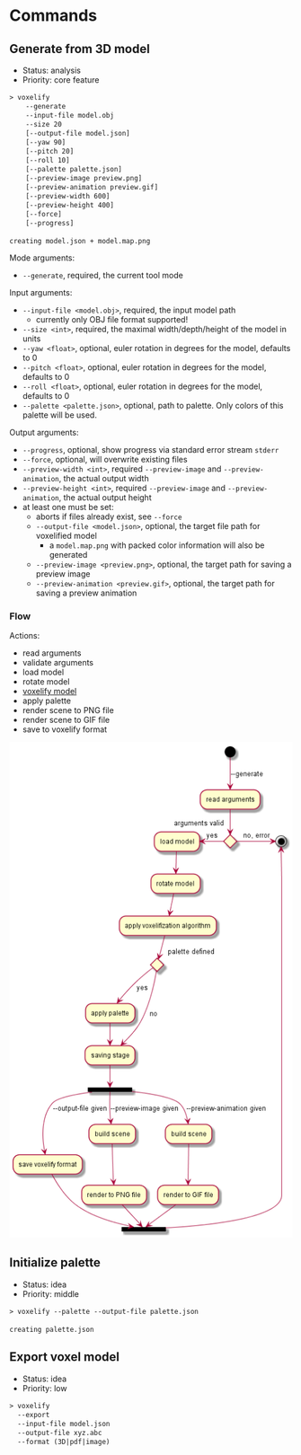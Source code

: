# Commands

## Generate from 3D model

* Status: analysis
* Priority: core feature

```
> voxelify
    --generate
    --input-file model.obj
    --size 20
    [--output-file model.json]
    [--yaw 90]
    [--pitch 20]
    [--roll 10]
    [--palette palette.json]
    [--preview-image preview.png]
    [--preview-animation preview.gif]
    [--preview-width 600]
    [--preview-height 400]
    [--force]
    [--progress]

creating model.json + model.map.png
```

Mode arguments:
* `--generate`, required, the current tool mode

Input arguments:
* `--input-file <model.obj>`, required, the input model path
  * currently only OBJ file format supported!
* `--size <int>`, required, the maximal width/depth/height of the model in units
* `--yaw <float>`, optional, euler rotation in degrees for the model, defaults to 0
* `--pitch <float>`, optional, euler rotation in degrees for the model, defaults to 0
* `--roll <float>`, optional, euler rotation in degrees for the model, defaults to 0
* `--palette <palette.json>`, optional, path to palette. Only colors of this palette will be used.

Output arguments:
* `--progress`, optional, show progress via standard error stream `stderr`
* `--force`, optional, will overwrite existing files
* `--preview-width <int>`, required `--preview-image` and `--preview-animation`, the actual output width
* `--preview-height <int>`, required `--preview-image` and `--preview-animation`, the actual output height
* at least one must be set:
  * aborts if files already exist, see `--force`
  * `--output-file <model.json>`, optional, the target file path for voxelified model
    * a `model.map.png` with packed color information will also be generated
  * `--preview-image <preview.png>`, optional, the target path for saving a preview image
  * `--preview-animation <preview.gif>`, optional, the target path for saving a preview animation

### Flow

Actions:
* read arguments
* validate arguments
* load model
* rotate model
* [voxelify model](ALGORITHM.md)
* apply palette
* render scene to PNG file
* render scene to GIF file
* save to voxelify format

![flow chart](uml/generate-flow.puml.png)

## Initialize palette

* Status: idea
* Priority: middle

```
> voxelify --palette --output-file palette.json

creating palette.json
```

## Export voxel model

* Status: idea
* Priority: low

```
> voxelify
  --export
  --input-file model.json
  --output-file xyz.abc
  --format (3D|pdf|image)
```
